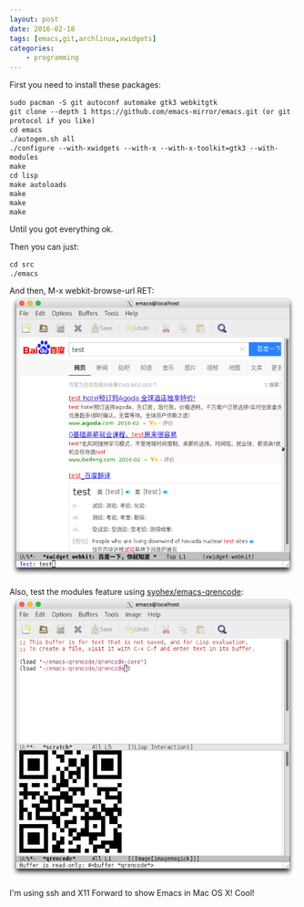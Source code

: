 ```yaml
---
layout: post
date: 2016-02-18
tags: [emacs,git,archlinux,xwidgets]
categories:
    - programming
---
```


First you need to install these packages:

    sudo pacman -S git autoconf automake gtk3 webkitgtk
    git clone --depth 1 https://github.com/emacs-mirror/emacs.git (or git protocol if you like)
    cd emacs
    ./autogen.sh all
    ./configure --with-xwidgets --with-x --with-x-toolkit=gtk3 --with-modules
    make
    cd lisp
    make autoloads
    make
    make
    make

Until you got everything ok.

Then you can just:

    cd src
    ./emacs

And then, M-x webkit-browse-url RET:
![xwidget-webkit](./xwidget-webkit.png)

Also, test the modules feature using [syohex/emacs-qrencode](https://github.com/syohex/emacs-qrencode):
![qrencode](./qrencode.png)

I'm using ssh and X11 Forward to show Emacs in Mac OS X! Cool!